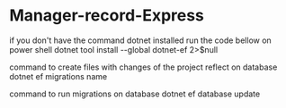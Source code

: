 # Manager-record-Express

if you don't have the command dotnet installed run the code bellow on power shell
dotnet tool install --global dotnet-ef 2>$null

command to create files with changes of the project reflect on database
dotnet ef migrations name

command to run migrations on database
dotnet ef database update